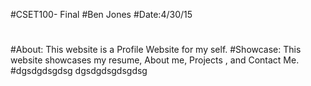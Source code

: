 #CSET100- Final
#Ben Jones
#Date:4/30/15
#
#About: This website is a Profile Website for my self.
#Showcase: This website showcases my resume, About me, Projects , and Contact Me.
#dgsdgdsgdsg
dgsdgdsgdsgdsg
